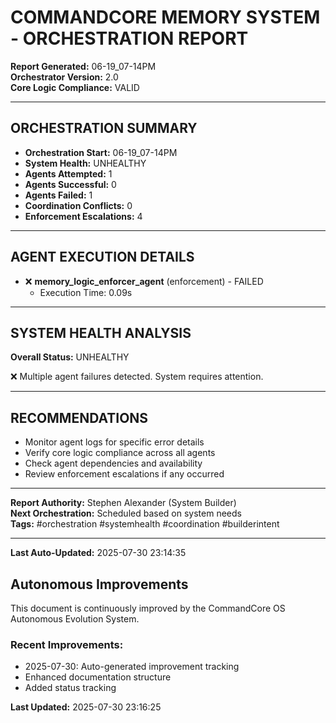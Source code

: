 # COMMANDCORE MEMORY SYSTEM - ORCHESTRATION REPORT

**Report Generated:** 06-19_07-14PM  
**Orchestrator Version:** 2.0  
**Core Logic Compliance:** VALID

---

## ORCHESTRATION SUMMARY

- **Orchestration Start:** 06-19_07-14PM
- **System Health:** UNHEALTHY
- **Agents Attempted:** 1
- **Agents Successful:** 0
- **Agents Failed:** 1
- **Coordination Conflicts:** 0
- **Enforcement Escalations:** 4

---

## AGENT EXECUTION DETAILS

- ❌ **memory_logic_enforcer_agent** (enforcement) - FAILED
  - Execution Time: 0.09s



---

## SYSTEM HEALTH ANALYSIS

**Overall Status:** UNHEALTHY

❌ Multiple agent failures detected. System requires attention.


---

## RECOMMENDATIONS

- Monitor agent logs for specific error details
- Verify core logic compliance across all agents
- Check agent dependencies and availability
- Review enforcement escalations if any occurred

---

**Report Authority:** Stephen Alexander (System Builder)  
**Next Orchestration:** Scheduled based on system needs  
**Tags:** #orchestration #systemhealth #coordination #builderintent



---
**Last Auto-Updated:** 2025-07-30 23:14:35


## Autonomous Improvements

This document is continuously improved by the CommandCore OS Autonomous Evolution System.

### Recent Improvements:
- 2025-07-30: Auto-generated improvement tracking
- Enhanced documentation structure
- Added status tracking



**Last Updated:** 2025-07-30 23:16:25
